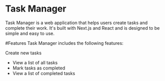 # Task Manager
Task Manager is a web application that helps users create tasks and complete their work. It's built with Next.js and React and is designed to be simple and easy to use.

#Features
Task Manager includes the following features:

Create new tasks
- View a list of all tasks
- Mark tasks as completed
- View a list of completed tasks

